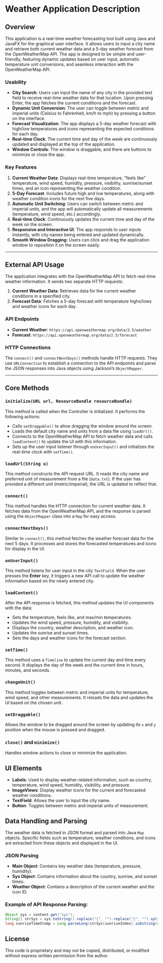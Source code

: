 # Weather Application Description

## Overview

This application is a real-time weather forecasting tool built using Java and JavaFX for the graphical user interface. It allows users to input a city name and retrieve both current weather data and a 5-day weather forecast from the OpenWeatherMap API. The app is designed to be simple and user-friendly, featuring dynamic updates based on user input, automatic temperature unit conversions, and seamless interaction with the OpenWeatherMap API.

### Usability
- **City Search**: Users can input the name of any city in the provided text field to receive real-time weather data for that location. Upon pressing Enter, the app fetches the current conditions and the forecast.
- **Dynamic Unit Conversion**: The user can toggle between metric and imperial units (Celsius to Fahrenheit, km/h to mph) by pressing a button on the interface.
- **Forecast Visualization**: The app displays a 5-day weather forecast with high/low temperatures and icons representing the expected conditions for each day.
- **Real-time Clock**: The current time and day of the week are continuously updated and displayed at the top of the application.
- **Window Controls**: The window is draggable, and there are buttons to minimize or close the app.

### Key Features
1. **Current Weather Data**: Displays real-time temperature, "feels like" temperature, wind speed, humidity, pressure, visibility, sunrise/sunset times, and an icon representing the weather condition.
2. **5-Day Forecast**: Includes future high and low temperatures, along with weather condition icons for the next five days.
3. **Automatic Unit Switching**: Users can switch between metric and imperial units, and the app will automatically update all measurements (temperature, wind speed, etc.) accordingly.
4. **Real-time Clock**: Continuously updates the current time and day of the week on the screen.
5. **Responsive and Interactive UI**: The app responds to user inputs instantly, with city names being entered and updated dynamically.
6. **Smooth Window Dragging**: Users can click and drag the application window to reposition it on the screen easily.

---

## External API Usage
The application integrates with the OpenWeatherMap API to fetch real-time weather information. It sends two separate HTTP requests:
1. **Current Weather Data**: Retrieves data for the current weather conditions in a specified city.
2. **Forecast Data**: Fetches a 5-day forecast with temperature highs/lows and weather icons for each day.

### API Endpoints
- **Current Weather**: `https://api.openweathermap.org/data/2.5/weather`
- **Forecast**: `https://api.openweathermap.org/data/2.5/forecast`

### HTTP Connections
The `connect()` and `connectNextDays()` methods handle HTTP requests. They use `URLConnection` to establish a connection to the API endpoints and parse the JSON responses into Java objects using Jackson’s `ObjectMapper`.

---

## Core Methods

### `initialize(URL url, ResourceBundle resourceBundle)`
This method is called when the Controller is initialized. It performs the following actions:
- Calls `setDraggable()` to allow dragging the window around the screen.
- Loads the default city name and units from a data file using `loadUrl()`.
- Connects to the OpenWeatherMap API to fetch weather data and calls `loadContent()` to update the UI with this information.
- Sets up the user input listener through `onUserInput()` and initializes the real-time clock with `setTime()`.

### `loadUrl(String u)`
This method constructs the API request URL. It reads the city name and preferred unit of measurement from a file (`data.txt`). If the user has provided a different unit (metric/imperial), the URL is updated to reflect that.

### `connect()`
This method handles the HTTP connection for current weather data. It fetches data from the OpenWeatherMap API, and the response is parsed using the `ObjectMapper` class into a `Map` for easy access.

### `connectNextDays()`
Similar to `connect()`, this method fetches the weather forecast data for the next 5 days. It processes and stores the forecasted temperatures and icons for display in the UI.

### `onUserInput()`
This method listens for user input in the city `TextField`. When the user presses the **Enter** key, it triggers a new API call to update the weather information based on the newly entered city.

### `loadContent()`
After the API response is fetched, this method updates the UI components with the data:
- Sets the temperature, feels like, and max/min temperatures.
- Updates the wind speed, pressure, humidity, and visibility.
- Displays the country, weather description, and weather icon.
- Updates the sunrise and sunset times.
- Sets the days and weather icons for the forecast section.

### `setTime()`
This method uses a `Timeline` to update the current day and time every second. It displays the day of the week and the current time in hours, minutes, and seconds.

### `changeUnit()`
This method toggles between metric and imperial units for temperature, wind speed, and other measurements. It reloads the data and updates the UI based on the chosen unit.

### `setDraggable()`
Allows the window to be dragged around the screen by updating its `x` and `y` position when the mouse is pressed and dragged.

### `close()` and `minimize()`
Handles window actions to close or minimize the application.

## UI Elements
- **Labels**: Used to display weather-related information, such as country, temperature, wind speed, humidity, visibility, and pressure.
- **ImageViews**: Display weather icons for the current and forecasted weather conditions.
- **TextField**: Allows the user to input the city name.
- **Button**: Toggles between metric and imperial units of measurement.

## Data Handling and Parsing
The weather data is fetched in JSON format and parsed into Java `Map` objects. Specific fields such as temperature, weather conditions, and icons are extracted from these objects and displayed in the UI.

### JSON Parsing
- **Main Object**: Contains key weather data (temperature, pressure, humidity).
- **Sys Object**: Contains information about the country, sunrise, and sunset times.
- **Weather Object**: Contains a description of the current weather and the icon ID.

### Example of API Response Parsing:
```java
Object sys = content.get("sys");
String[] strSys = sys.toString().replace("{", "").replace("}", "").split(", ");
long sunriseTimeStamp = Long.parseLong(strSys[sunriseIndex].substring(strSys[sunriseIndex].indexOf("=") + 1));
```

## License

This code is proprietary and may not be copied, distributed, or modified without express written permission from the author.
